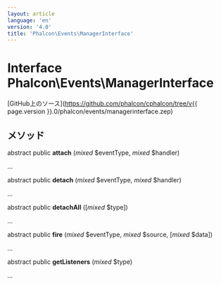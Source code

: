 ```yaml
---
layout: article
language: 'en'
version: '4.0'
title: 'Phalcon\Events\ManagerInterface'
---
```

# Interface **Phalcon\Events\ManagerInterface**

[GitHub上のソース](https://github.com/phalcon/cphalcon/tree/v{{ page.version }}.0/phalcon/events/managerinterface.zep)

## メソッド

abstract public **attach** (*mixed* $eventType, *mixed* $handler)

...

abstract public **detach** (*mixed* $eventType, *mixed* $handler)

...

abstract public **detachAll** ([*mixed* $type])

...

abstract public **fire** (*mixed* $eventType, *mixed* $source, [*mixed* $data])

...

abstract public **getListeners** (*mixed* $type)

...